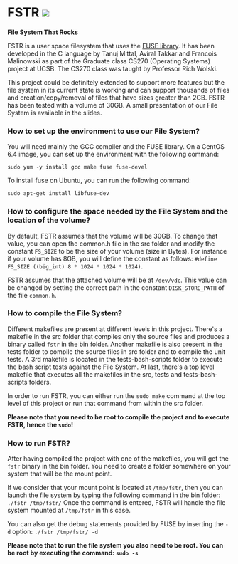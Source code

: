 # FSTR ![](https://magnum.travis-ci.com/fmalinowski/fstr.svg?token=vCQTxKRqTuz4r6h4qxQX&branch=master)
**File System That Rocks**


FSTR is a user space filesystem that uses the [FUSE library](http://fuse.sourceforge.net/).
It has been developed in the C language by Tanuj Mittal, Aviral Takkar and Francois Malinowski as part of the Graduate class CS270 (Operating Systems) project at UCSB. The CS270 class was taught by Professor Rich Wolski.

This project could be definitely extended to support more features but the file system in its current state is working and can support thousands of files and creation/copy/removal of files that have sizes greater than 2GB.
FSTR has been tested with a volume of 30GB.
A small presentation of our File System is available in the slides.

### How to set up the environment to use our File System?

You will need mainly the GCC compiler and the FUSE library.
On a CentOS 6.4 image, you can set up the environment with the following command:
```
sudo yum -y install gcc make fuse fuse-devel
```
To install fuse on Ubuntu, you can run the following command:
```
sudo apt-get install libfuse-dev
```


### How to configure the space needed by the File System and the location of the volume?

By default, FSTR assumes that the volume will be 30GB.
To change that value, you can open the common.h file in the src folder and modify the constant ``FS_SIZE`` to be the size of your volume (size in Bytes). For instance if your volume has 8GB, you will define the constant as follows: ``#define FS_SIZE ((big_int) 8 * 1024 * 1024 * 1024)``.

FSTR assumes that the attached volume will be at ``/dev/vdc``. This value can be changed by setting the correct path in the constant ``DISK_STORE_PATH`` of the file ``common.h``.


### How to compile the File System?

Different makefiles are present at different levels in this project.
There's a makefile in the src folder that compiles only the source files and produces a binary called ``fstr`` in the bin folder.
Another makefile is also present in the tests folder to compile the source files in src folder and to compile the unit tests.
A 3rd makefile is located in the tests-bash-scripts folder to execute the bash script tests against the File System.
At last, there's a top level makefile that executes all the makefiles in the src, tests and tests-bash-scripts folders.

In order to run FSTR, you can either run the ``sudo make`` command at the top level of this project or run that command from within the src folder.

**Please note that you need to be root to compile the project and to execute FSTR, hence the ``sudo``!**

### How to run FSTR?

After having compiled the project with one of the makefiles, you will get the ``fstr`` binary in the bin folder.
You need to create a folder somewhere on your system that will be the mount point.

If we consider that your mount point is located at ``/tmp/fstr``, then you can launch the file system by typing the following command in the bin folder:
```./fstr /tmp/fstr/```
Once the command is entered, FSTR will handle the file system mounted at ``/tmp/fstr`` in this case.

You can also get the debug statements provided by FUSE by inserting the ``-d`` option: ``./fstr /tmp/fstr/ -d``

**Please note that to run the file system you also need to be root. You can be root by executing the command: ``sudo -s``**
